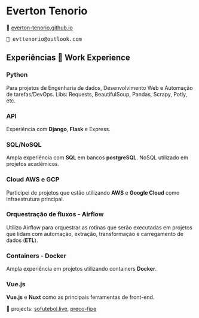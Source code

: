 

# Everton Tenorio
🔗 [everton-tenorio.github.io](https://everton-tenorio.github.io) 
<pre>📧 evttenorio@outlook.com</pre>


##  Experiências 💼  Work Experience

### Python
Para projetos de Engenharia de dados, Desenvolvimento Web e Automação de tarefas/DevOps.
Libs: Requests, BeautifulSoup, Pandas, Scrapy, Potly, etc.

### API
Experiência com **Django**, **Flask** e Express.

### SQL/NoSQL
Ampla experiência com **SQL** em bancos **postgreSQL**. NoSQL utilizado em projetos acadêmicos.

### Cloud AWS e GCP
Participei de projetos que estão utilizando **AWS** e **Google Cloud** como infraestrutura principal.

### Orquestração de fluxos - Airflow
Utilizo Airflow para orquestrar as rotinas que serão executadas em projetos que 
lidam com automação, extração, transformação e carregamento de dados (**ETL**).

### Containers - Docker
Ampla experiência em projetos utilizando containers **Docker**.

### Vue.js
**Vue.js** e **Nuxt** como as principais ferramentas de front-end.

🔗 projects: [sofutebol.live](https://sofutebol.live), [preco-fipe](https://preco-fipe.vercel.app)
